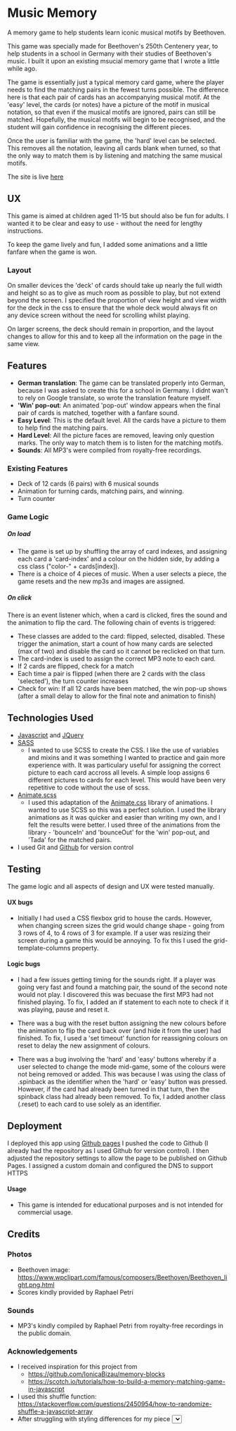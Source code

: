 # Music Memory
A memory game to help students learn iconic musical motifs by Beethoven. 

This game was specially made for Beethoven's 250th Centenery year, to help students in a school in Germany with their studies of Beethoven's music. I built it upon an existing msucial memory game that I wrote a little while ago.

The game is essentially just a typical memory card game, where the player needs to find the matching pairs in the fewest turns possible. The difference here is that each pair of cards has an accompanying musical motif. At the 'easy' level, the cards (or notes) have a picture of the motif in musical notation, so that even if the musical motifs are ignored, pairs can still be matched. Hopefully, the musical motifs will begin to be recognised, and the student will gain confidence in recognising the different pieces.

Once the user is familiar with the game, the 'hard' level can be selected. This removes all the notation, leaving all cards blank when turned, so that the only way to match them is by listening and matching the same musical motifs.

The site is live [here](http://beethoven-music-memory.co.uk/)

## UX
This game is aimed at children aged 11-15 but should also be fun for adults. I wanted it to be clear and easy to use - without the need for lengthy instructions.

To keep the game lively and fun, I added some animations and a little fanfare when the game is won.

### Layout

On smaller devices the 'deck' of cards should take up nearly the full width and height so as to give as much room as possible to play, but not extend beyond the screen. I specified the proportion of view height and view width for the deck in the css to ensure that the whole deck would always fit on any device screen without the need for scrolling whilst playing.

On larger screens, the deck should remain in proportion, and the layout changes to allow for this and to keep all the information on the page in the same view.

## Features

- **German translation**: The game can be translated properly into German, because I was asked to create this for a school in Germany. I didnt wan't to rely on Google translate, so wrote the translation feature myself.
- **'Win' pop-out**: An animated 'pop-out' window appears when the final pair of cards is matched, together with a fanfare sound.
- **Easy Level**: This is the default level. All the cards have a picture to them to help find the matching pairs.
- **Hard Level**: All the picture faces are removed, leaving only question marks. The only way to match them is to listen for the matching motifs.
- **Sounds**: All MP3's were compiled from royalty-free recordings.
 
### Existing Features
- Deck of 12 cards (6 pairs) with 6 musical sounds
- Animation for turning cards, matching pairs, and winning.
- Turn counter


### Game Logic
##### On load
 - The game is set up by shuffling the array of card indexes, and assigning each card a 'card-index' and a colour on the hidden side, by adding a css class ("color-" + cards[index]).
 - There is a choice of 4 pieces of music. When a user selects a piece, the game resets and the new mp3s and images are assigned. 

##### On click
 There is an event listener which, when a card is clicked, fires the sound and the animation to flip the card. The following chain of events is triggered:
- These classes are added to the card: flipped, selected, disabled. These trigger the animation, start a count of how many cards are selected (max of two) and disable the card so it cannot be reclicked on that turn.
- The card-index is used to assign the correct MP3 note to each card.
- If 2 cards are flipped, check for a match
- Each time a pair is flipped (when there are 2 cards with the class 'selected'), the turn counter increases
- Check for win: If all 12 cards have been matched, the win pop-up shows (after a small delay to allow for the final note and animation to finish)


## Technologies Used

- [Javascript](https://www.javascript.com/) and [JQuery](https://www.jquery.com/) 
- [SASS](https://sass-lang.com/)  
    - I wanted to use SCSS to create the CSS. I like the use of variables and mixins and it was something I wanted to practice and gain more experience with. It was particulary useful for assigning the correct picture to each card accross all levels. A simple loop assigns 6 different pictures to cards for each level. This would have been very repetitive to code without the use of scss.
- [Animate.scss](http://geoffgraham.me/animate-scss/)  
    - I used this adaptation of the [Animate.css](https://daneden.github.io/animate.css/) library of animations. I wanted to use SCSS so this was a perfect solution. I used the library animations as it was quicker and easier than writing my own, and I felt the results were better. I used three of the animations from the library - 'bounceIn' and 'bounceOut' for the 'win' pop-out, and 'Tada' for the matched pairs.
- I used Git and [Github](https://github.com/) for version control

## Testing

The game logic and all aspects of design and UX were tested manually. 

#### UX bugs
- Initially I had used a CSS flexbox grid to house the cards. However, when changing screen sizes the grid would change shape - going from 3 rows of 4, to 4 rows of 3 for example. If a user was resizing their screen during a game this would be annoying. To fix this I used the grid-template-columns property.

#### Logic bugs

- I had a few issues getting timing for the sounds right. If a player was going very fast and found a matching pair, the sound of the second note would not play. I discovered this was becuase the first MP3 had not finished playing. To fix, I added an if statement to each note to check if it was playing, pause and reset it.

- There was a bug with the reset button assigning the new colours before the animation to flip the card back over (and hide it from the user) had finished. To fix, I used a 'set timeout' function for reassigning colours on reset to delay the new assignment of colours.

- There was a bug involving the 'hard' and 'easy' buttons whereby if a user selected to change the mode mid-game, some of the colours were not being removed or added. This was because I was using the class of .spinback as the identifier when the 'hard' or 'easy' button was pressed. However, if the card had already been turned in that turn, then the spinback class had already been removed. To fix, I added another class (.reset) to each card to use solely as an identifier. 
## Deployment

I deployed this app using [Github pages](https://pages.github.com/)
I pushed the code to Github (I already had the repository as I used Github for version control). I then adjusted the repository settings to allow the page to be published on Github Pages. I assigned a custom domain and configured the DNS to support HTTPS

#### Usage

- This game is intended for educational purposes and is not intended for commercial usage. 

## Credits

### Photos
- Beethoven image: https://www.wpclipart.com/famous/composers/Beethoven/Beethoven_light.png.html
- Scores kindly provided by Raphael Petri

### Sounds
- MP3's kindly compiled by Raphael Petri from royalty-free recordings in the public domain.

### Acknowledgements

- I received inspiration for this project from
    - https://github.com/IonicaBizau/memory-blocks
    - https://scotch.io/tutorials/how-to-build-a-memory-matching-game-in-javascript
- I used this shuffle function: https://stackoverflow.com/questions/2450954/how-to-randomize-shuffle-a-javascript-array  
- After struggling with styling differences for my piece <select> element, I came across [this](https://www.filamentgroup.com/lab/select-css.html) and adapted it for my own use, to ensure the dropdown is styled consistently across browsers. (I'm looking at you Firefox...)  


